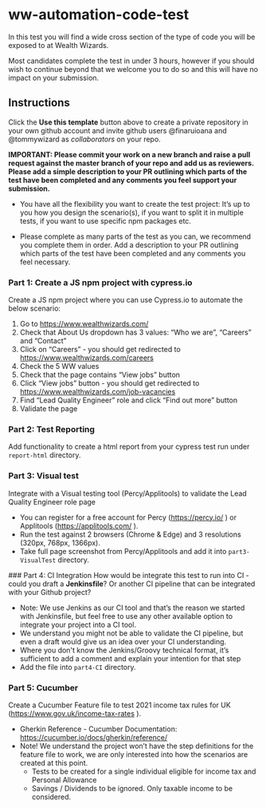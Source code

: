 # ww-automation-code-test
In this test you will find a wide cross section of the type of code you will be exposed to at Wealth Wizards.

Most candidates complete the test in under 3 hours, however if you should wish to continue beyond that we welcome you to do so and this will have no impact on your submission.

## Instructions
Click the **Use this template** button above to create a private repository in your own github account and invite github users @finaruioana and @tommywizard as _collaborators_ on your repo.

**IMPORTANT: Please commit your work on a new branch and raise a pull request against the master branch of your repo and add us as reviewers. Please add a simple description to your PR outlining which parts of the test have been completed and any comments you feel support your submission.**
 
* You have all the flexibility you want to create the test project: It’s up to you how you design the scenario(s), if you want to split it in multiple tests, if you want to use specific npm packages etc. 

* Please complete as many parts of the test as you can, we recommend you complete them in order. Add a description to your PR outlining which parts of the test have been completed and any comments you feel necessary.


### Part 1: Create a JS npm project with cypress.io 
Create a JS npm project where you can use Cypress.io to automate the below scenario:
1. Go to https://www.wealthwizards.com/  
2. Check that About Us dropdown has 3 values: “Who we are”, “Careers” and “Contact”
3. Click on “Careers” - you should get redirected to https://www.wealthwizards.com/careers 
4. Check the 5  WW values
5. Check that the page contains “View jobs” button
6. Click “View jobs” button   - you should get redirected to https://www.wealthwizards.com/job-vacancies  
7. Find “Lead Quality Engineer” role  and click “Find out more” button
8. Validate the page 

### Part 2: Test Reporting
Add functionality to create a html report from your cypress test run under `report-html` directory.

### Part 3: Visual test
Integrate with a Visual testing tool (Percy/Applitools) to validate the Lead Quality Engineer role page 

* You can register for a free account for Percy (https://percy.io/ ) or Applitools (https://applitools.com/ ). 
* Run the test against  2 browsers (Chrome & Edge) and 3 resolutions (320px, 768px, 1366px).
* Take full page screenshot from Percy/Applitools and add it into `part3-VisualTest` directory.

### Part 4: CI Integration 
How would be integrate this test to run into CI - could you draft a **Jenkinsfile**? Or another CI pipeline that can be integrated with your Github project? 
* Note: We use Jenkins as our CI tool and that’s the reason we started with Jenkinsfile, but feel free to use any other available option to integrate your project into a CI tool. 
* We understand you might not be able to validate the CI pipeline, but even a draft would give us an idea over your CI understanding. 
* Where you don't know the Jenkins/Groovy technical format, it’s sufficient to add a comment and explain your intention for that step
* Add the file into `part4-CI` directory.

### Part 5: Cucumber 
Create a Cucumber Feature file to test 2021 income tax rules for UK (https://www.gov.uk/income-tax-rates ).  
* Gherkin Reference - Cucumber Documentation: https://cucumber.io/docs/gherkin/reference/   
* Note! We understand the project won’t have the step definitions for the feature file to work, we are only interested into how the scenarios are created at this point.
	* Tests to be created for a single individual eligible for income tax and Personal Allowance 
	* Savings / Dividends to be ignored. Only taxable income to be considered.